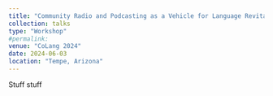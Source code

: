 ```yaml
---
title: "Community Radio and Podcasting as a Vehicle for Language Revitalization"
collection: talks
type: "Workshop"
#permalink: 
venue: "CoLang 2024"
date: 2024-06-03
location: "Tempe, Arizona"
---
```


Stuff stuff

